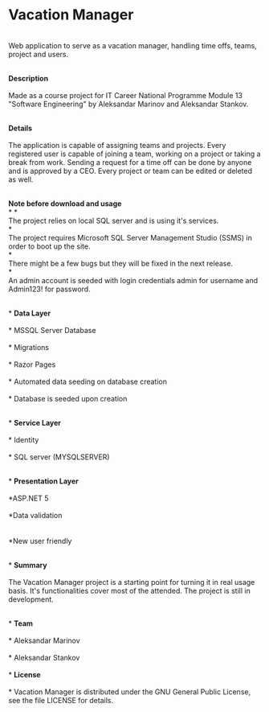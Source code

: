# Vacation Manager
<br>Web application to serve as a vacation manager, handling time offs, teams, project and users.<br/>

<br>**Description**<br/>
<br>Made as a course project for IT Career National Programme Module 13 "Software Engineering" by Aleksandar Marinov and Aleksandar Stankov.<br/>

<br>**Details**<br/>
<br>The application is capable of assigning teams and projects. Every registered user is capable of joining a team, working on a project or taking a break from work. Sending a request for a time off can be done by anyone and is approved by a CEO. Every project or team can be edited or deleted as well.<br/>

<br>**Note before download and usage**<br/> *
		* <br> The project relies on local SQL server and is using it's services.<br/> 
		* <br> The project requires Microsoft SQL Server Management Studio (SSMS) in order to boot up the site.<br/> 
		* <br> There might be a few bugs but they will be fixed in the next release.<br/>
		* <br> An admin account is seeded with login credentials admin for username and Admin123! for password.<br/>

<br>* **Data Layer**<br/>
		<br>* MSSQL Server Database<br/>
		<br>* Migrations<br/>
		<br>* Razor Pages<br/>
		<br>* Automated data seeding on database creation<br/>
		<br>* Database is seeded upon creation<br/>

<br>* **Service Layer**<br/>
		<br>* Identity<br/>
		<br>* SQL server (MYSQLSERVER)<br/>
	
<br>* **Presentation Layer**<br/>
		<br>*ASP.NET 5<br/>
		<br>*Data validation<br/>	
		<br>*New user friendly<br/>

<br>* **Summary**<br/>
<br>The Vacation Manager project is a starting point for turning it in real usage basis. It's functionalities cover most of the attended. The project is still in development.<br/>

<br>* **Team**<br/>
		<br>* Aleksandar Marinov<br/>
		<br>* Aleksandar Stankov<br/>
<br>* **License**<br/>
		<br>* Vacation Manager is distributed under the GNU General Public License, see the file LICENSE for details.<br/>

